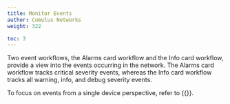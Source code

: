 ```yaml
---
title: Monitor Events
author: Cumulus Networks
weight: 322

toc: 3
---
```

Two event workflows, the Alarms card workflow and the Info card
workflow, provide a view into the events occurring in the network. The
Alarms card workflow tracks critical severity events, whereas the Info
card workflow tracks all warning, info, and debug severity events.

To focus on events from a single device perspective, refer to
{{<link title="Monitor Switches">}}.
